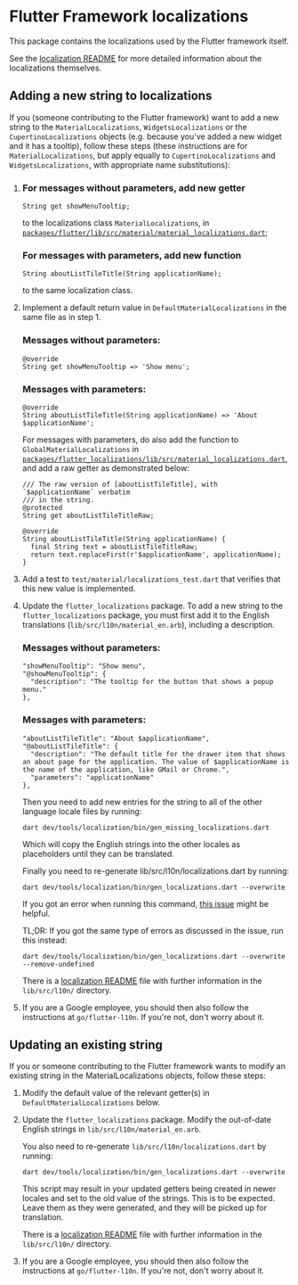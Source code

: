 # Flutter Framework localizations

This package contains the localizations used by the Flutter framework
itself.

See the [localization README](./lib/src/l10n/README.md) for more detailed
information about the localizations themselves.

## Adding a new string to localizations

If you (someone contributing to the Flutter framework) want to add a new
string to the `MaterialLocalizations`, `WidgetsLocalizations` or the
`CupertinoLocalizations` objects (e.g. because you've added a new widget
and it has a tooltip), follow these steps (these instructions are for
`MaterialLocalizations`, but apply equally to `CupertinoLocalizations`
and `WidgetsLocalizations`, with appropriate name substitutions):

1. ### For messages without parameters, add new getter
   ```
   String get showMenuTooltip;
   ```
   to the localizations class `MaterialLocalizations`,
   in [`packages/flutter/lib/src/material/material_localizations.dart`](https://github.com/flutter/flutter/blob/master/packages/flutter/lib/src/material/material_localizations.dart);

   ### For messages with parameters, add new function
   ```
   String aboutListTileTitle(String applicationName);
   ```
   to the same localization class.

2. Implement a default return value in `DefaultMaterialLocalizations` in
   the same file as in step 1.

   ### Messages without parameters:
   ```
   @override
   String get showMenuTooltip => 'Show menu';
   ```
   ### Messages with parameters:
   ```
   @override
   String aboutListTileTitle(String applicationName) => 'About $applicationName';
   ```
   For messages with parameters, do also add the function to `GlobalMaterialLocalizations`  in [`packages/flutter_localizations/lib/src/material_localizations.dart`](https://github.com/flutter/flutter/blob/master/packages/flutter_localizations/lib/src/material_localizations.dart), and add a raw getter as demonstrated below:

   ```
   /// The raw version of [aboutListTileTitle], with `$applicationName` verbatim
   /// in the string.
   @protected
   String get aboutListTileTitleRaw;

   @override
   String aboutListTileTitle(String applicationName) {
     final String text = aboutListTileTitleRaw;
     return text.replaceFirst(r'$applicationName', applicationName);
   }
   ```

3. Add a test to `test/material/localizations_test.dart` that verifies that
   this new value is implemented.

4. Update the `flutter_localizations` package. To add a new string to the
   `flutter_localizations` package, you must first add it to the English
   translations (`lib/src/l10n/material_en.arb`), including a description.

   ### Messages without parameters:
   ```
   "showMenuTooltip": "Show menu",
   "@showMenuTooltip": {
     "description": "The tooltip for the button that shows a popup menu."
   },
   ```

   ### Messages with parameters:
   ```
   "aboutListTileTitle": "About $applicationName",
   "@aboutListTileTitle": {
     "description": "The default title for the drawer item that shows an about page for the application. The value of $applicationName is the name of the application, like GMail or Chrome.",
     "parameters": "applicationName"
   },
   ```

   Then you need to add new entries for the string to all of the other
   language locale files by running:
   ```
   dart dev/tools/localization/bin/gen_missing_localizations.dart
   ```
   Which will copy the English strings into the other locales as placeholders
   until they can be translated.

   Finally you need to re-generate lib/src/l10n/localizations.dart by running:
   ```
   dart dev/tools/localization/bin/gen_localizations.dart --overwrite
   ```

   If you got an error when running this command, [this issue](https://github.com/flutter/flutter/issues/104601) might be helpful.

   TL;DR: If you got the same type of errors as discussed in the issue, run this instead:
   ```
   dart dev/tools/localization/bin/gen_localizations.dart --overwrite --remove-undefined
   ```

   There is a [localization README](./lib/src/l10n/README.md) file with further
   information in the `lib/src/l10n/` directory.

5. If you are a Google employee, you should then also follow the instructions
   at `go/flutter-l10n`. If you're not, don't worry about it.

## Updating an existing string

If you or someone contributing to the Flutter framework wants to modify an
existing string in the MaterialLocalizations objects, follow these steps:

1. Modify the default value of the relevant getter(s) in
   `DefaultMaterialLocalizations` below.

2. Update the `flutter_localizations` package. Modify the out-of-date English
   strings in `lib/src/l10n/material_en.arb`.

   You also need to re-generate `lib/src/l10n/localizations.dart` by running:
   ```
   dart dev/tools/localization/bin/gen_localizations.dart --overwrite
   ```

   This script may result in your updated getters being created in newer
   locales and set to the old value of the strings. This is to be expected.
   Leave them as they were generated, and they will be picked up for
   translation.

   There is a [localization README](./lib/src/l10n/README.md) file with further
   information in the `lib/src/l10n/` directory.

3. If you are a Google employee, you should then also follow the instructions
   at `go/flutter-l10n`. If you're not, don't worry about it.
